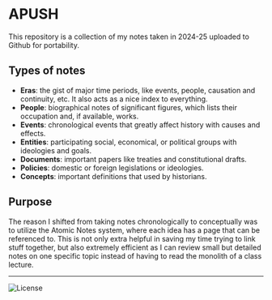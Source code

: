 # APUSH
This repository is a collection of my notes taken in 2024-25 uploaded to Github for portability.

## Types of notes
- **Eras**: the gist of major time periods, like events, people, causation and continuity, etc. It also acts as a nice index to everything.
- **People**: biographical notes of significant figures, which lists their occupation and, if available, works.
- **Events**: chronological events that greatly affect history with causes and effects.
- **Entities**: participating social, economical, or political groups with ideologies and goals.
- **Documents**: important papers like treaties and constitutional drafts.
- **Policies**: domestic or foreign legislations or ideologies.
- **Concepts**: important definitions that used by historians.

## Purpose
The reason I shifted from taking notes chronologically to conceptually was to utilize the Atomic Notes system, where each idea has a page that can be referenced to. This is not only extra helpful in saving my time trying to link stuff together, but also extremely efficient as I can review small but detailed notes on one specific topic instead of having to read the monolith of a class lecture.

---
![License](https://mirrors.creativecommons.org/presskit/buttons/88x31/svg/by.svg)
